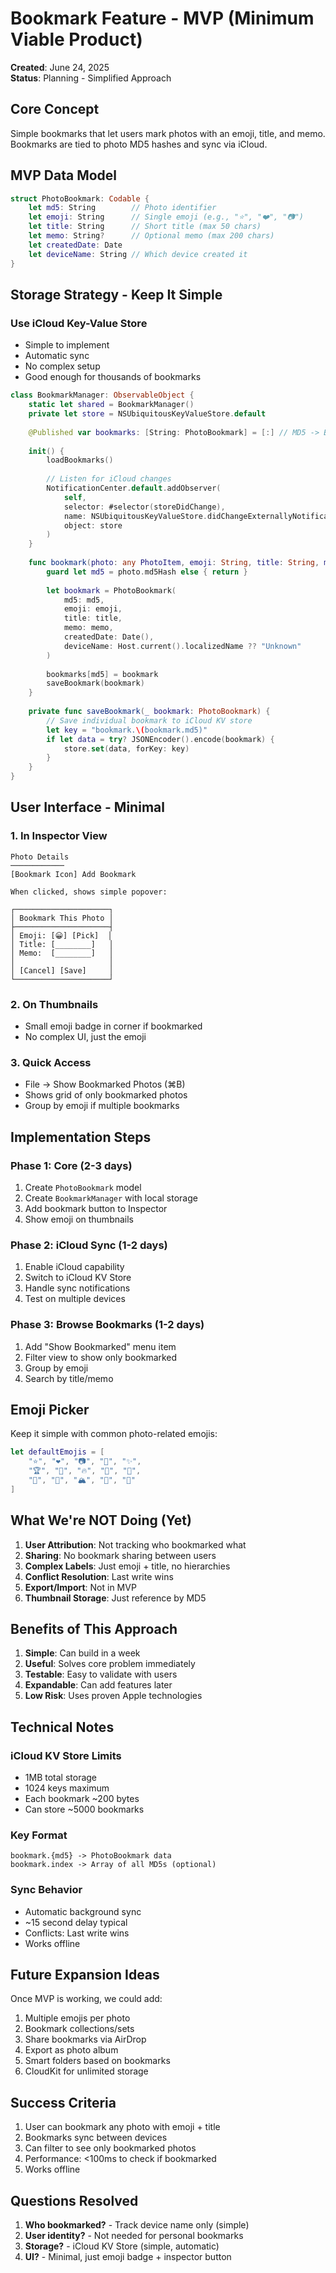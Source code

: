 # Bookmark Feature - MVP (Minimum Viable Product)

**Created**: June 24, 2025  
**Status**: Planning - Simplified Approach

## Core Concept

Simple bookmarks that let users mark photos with an emoji, title, and memo. Bookmarks are tied to photo MD5 hashes and sync via iCloud.

## MVP Data Model

```swift
struct PhotoBookmark: Codable {
    let md5: String        // Photo identifier
    let emoji: String      // Single emoji (e.g., "⭐", "❤️", "📷")
    let title: String      // Short title (max 50 chars)
    let memo: String?      // Optional memo (max 200 chars)
    let createdDate: Date
    let deviceName: String // Which device created it
}
```

## Storage Strategy - Keep It Simple

### Use iCloud Key-Value Store
- Simple to implement
- Automatic sync
- No complex setup
- Good enough for thousands of bookmarks

```swift
class BookmarkManager: ObservableObject {
    static let shared = BookmarkManager()
    private let store = NSUbiquitousKeyValueStore.default
    
    @Published var bookmarks: [String: PhotoBookmark] = [:] // MD5 -> Bookmark
    
    init() {
        loadBookmarks()
        
        // Listen for iCloud changes
        NotificationCenter.default.addObserver(
            self,
            selector: #selector(storeDidChange),
            name: NSUbiquitousKeyValueStore.didChangeExternallyNotification,
            object: store
        )
    }
    
    func bookmark(photo: any PhotoItem, emoji: String, title: String, memo: String? = nil) {
        guard let md5 = photo.md5Hash else { return }
        
        let bookmark = PhotoBookmark(
            md5: md5,
            emoji: emoji,
            title: title,
            memo: memo,
            createdDate: Date(),
            deviceName: Host.current().localizedName ?? "Unknown"
        )
        
        bookmarks[md5] = bookmark
        saveBookmark(bookmark)
    }
    
    private func saveBookmark(_ bookmark: PhotoBookmark) {
        // Save individual bookmark to iCloud KV store
        let key = "bookmark.\(bookmark.md5)"
        if let data = try? JSONEncoder().encode(bookmark) {
            store.set(data, forKey: key)
        }
    }
}
```

## User Interface - Minimal

### 1. In Inspector View
```
Photo Details
────────────
[Bookmark Icon] Add Bookmark

When clicked, shows simple popover:

┌─────────────────────┐
│ Bookmark This Photo │
├─────────────────────┤
│ Emoji: [😀] [Pick]  │
│ Title: [________]   │
│ Memo:  [________]   │
│                     │
│ [Cancel] [Save]     │
└─────────────────────┘
```

### 2. On Thumbnails
- Small emoji badge in corner if bookmarked
- No complex UI, just the emoji

### 3. Quick Access
- File → Show Bookmarked Photos (⌘B)
- Shows grid of only bookmarked photos
- Group by emoji if multiple bookmarks

## Implementation Steps

### Phase 1: Core (2-3 days)
1. Create `PhotoBookmark` model
2. Create `BookmarkManager` with local storage
3. Add bookmark button to Inspector
4. Show emoji on thumbnails

### Phase 2: iCloud Sync (1-2 days)
1. Enable iCloud capability
2. Switch to iCloud KV Store
3. Handle sync notifications
4. Test on multiple devices

### Phase 3: Browse Bookmarks (1-2 days)
1. Add "Show Bookmarked" menu item
2. Filter view to show only bookmarked
3. Group by emoji
4. Search by title/memo

## Emoji Picker

Keep it simple with common photo-related emojis:

```swift
let defaultEmojis = [
    "⭐", "❤️", "📷", "🌟", "✨",
    "🏆", "🎯", "🔥", "💎", "🌈",
    "🌅", "🌄", "🏔️", "🌊", "🌺"
]
```

## What We're NOT Doing (Yet)

1. **User Attribution**: Not tracking who bookmarked what
2. **Sharing**: No bookmark sharing between users
3. **Complex Labels**: Just emoji + title, no hierarchies
4. **Conflict Resolution**: Last write wins
5. **Export/Import**: Not in MVP
6. **Thumbnail Storage**: Just reference by MD5

## Benefits of This Approach

1. **Simple**: Can build in a week
2. **Useful**: Solves core problem immediately  
3. **Testable**: Easy to validate with users
4. **Expandable**: Can add features later
5. **Low Risk**: Uses proven Apple technologies

## Technical Notes

### iCloud KV Store Limits
- 1MB total storage
- 1024 keys maximum
- Each bookmark ~200 bytes
- Can store ~5000 bookmarks

### Key Format
```
bookmark.{md5} -> PhotoBookmark data
bookmark.index -> Array of all MD5s (optional)
```

### Sync Behavior
- Automatic background sync
- ~15 second delay typical
- Conflicts: Last write wins
- Works offline

## Future Expansion Ideas

Once MVP is working, we could add:
1. Multiple emojis per photo
2. Bookmark collections/sets
3. Share bookmarks via AirDrop
4. Export as photo album
5. Smart folders based on bookmarks
6. CloudKit for unlimited storage

## Success Criteria

1. User can bookmark any photo with emoji + title
2. Bookmarks sync between devices
3. Can filter to see only bookmarked photos
4. Performance: <100ms to check if bookmarked
5. Works offline

## Questions Resolved

1. **Who bookmarked?** - Track device name only (simple)
2. **User identity?** - Not needed for personal bookmarks
3. **Storage?** - iCloud KV Store (simple, automatic)
4. **UI?** - Minimal, just emoji badge + inspector button